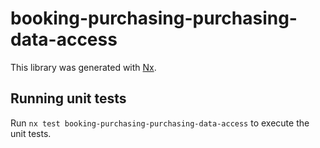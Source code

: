 # booking-purchasing-purchasing-data-access

This library was generated with [Nx](https://nx.dev).

## Running unit tests

Run `nx test booking-purchasing-purchasing-data-access` to execute the unit tests.
